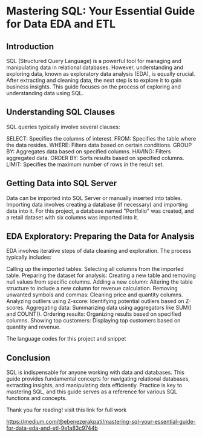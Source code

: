 # Mastering SQL: Your Essential Guide for Data EDA and ETL

## Introduction

SQL (Structured Query Language) is a powerful tool for managing and manipulating data in relational databases. However, understanding and exploring data, known as exploratory data analysis (EDA), is equally crucial. After extracting and cleaning data, the next step is to explore it to gain business insights. This guide focuses on the process of exploring and understanding data using SQL.

## Understanding SQL Clauses

SQL queries typically involve several clauses:

SELECT: Specifies the columns of interest.
FROM: Specifies the table where the data resides.
WHERE: Filters data based on certain conditions.
GROUP BY: Aggregates data based on specified columns.
HAVING: Filters aggregated data.
ORDER BY: Sorts results based on specified columns.
LIMIT: Specifies the maximum number of rows in the result set.

## Getting Data into SQL Server

Data can be imported into SQL Server or manually inserted into tables. Importing data involves creating a database (if necessary) and importing data into it. For this project, a database named "Portfolio" was created, and a retail dataset with six columns was imported into it.

## EDA Exploratory: Preparing the Data for Analysis

EDA involves iterative steps of data cleaning and exploration. The process typically includes:

Calling up the imported tables: Selecting all columns from the imported table.
Preparing the dataset for analysis: Creating a new table and removing null values from specific columns.
Adding a new column: Altering the table structure to include a new column for revenue calculation.
Removing unwanted symbols and commas: Cleaning price and quantity columns.
Analyzing outliers using Z-score: Identifying potential outliers based on Z-scores.
Aggregating data: Summarizing data using aggregators like SUM() and COUNT().
Ordering results: Organizing results based on specified columns.
Showing top customers: Displaying top customers based on quantity and revenue.

The language codes for this project and snippet

## Conclusion

SQL is indispensable for anyone working with data and databases. This guide provides fundamental concepts for navigating relational databases, extracting insights, and manipulating data efficiently. Practice is key to mastering SQL, and this guide serves as a reference for various SQL functions and concepts.

Thank you for reading!
visit this link for full work

https://medium.com/@ebenezerakpati/mastering-sql-your-essential-guide-for-data-eda-and-etl-9e1a83c9744b




